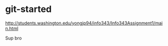 # git-started
http://students.washington.edu/yongjp94/info343/Info343Assignment1/main.html

Sup bro
